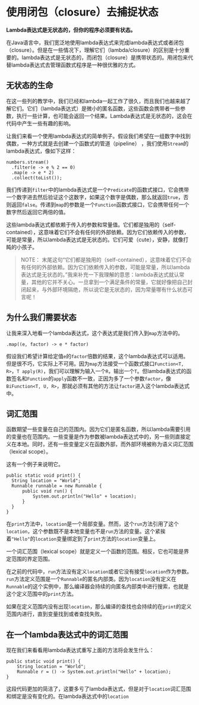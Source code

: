 # 使用闭包（closure）去捕捉状态
**Lambda表达式是无状态的，但你的程序必须要有状态。**

在Java语言中，我们宽泛地使用lambda表达式来完成lambda表达式或者闭包（closure）。但是在一些情况下，理解它们（lambda/closure）的区别是十分重要的。lambda表达式是无状态的，而闭包（closure）是携带状态的。用闭包来代替lambda表达式去管理函数式程序是一种很优雅的方式。

## 无状态的生命

在这一些列的教学中，我们已经和lambda一起工作了很久，而且我们也越来越了解它们。它们（lambda表达式）是微小的匿名函数，这些函数会携带者一些参数，执行一些计算，也可能会返回一个结果。Lambda表达式是无状态的，这会在代码中产生一些有趣的影响。

让我们来看一个使用lambda表达式的简单例子。假设我们希望在一组数字中找到偶数，一种方式就是去创建一个函数式的管道（pipeline） ，我们使用`Stream`的lambda表达式，像如下这样：
```
numbers.stream()
  .filter(e -> e % 2 == 0)
  .map(e -> e * 2)
  .collect(toList());
```

我们传递到`filter`中的lambda表达式是一个`Predicate`的函数式接口，它会携带一个数字进去然后验证这个这数字，如果这个数字是偶数，那么就返回`true`，否则返回`false`。传递到`map`的参数是一个`Function`函数式接口，它会携带任何一个数字然后返回它两倍的值。

这些lambda表达式都依赖于传入的参数和常量值。它们都是独用的（self-contained），这意味着它们不会有任何的外部依赖。因为它们依赖传入的参数，可能是常量，所以lambda表达式是无状态的。它们可爱（cute），安静，就像打盹的小孩子。

> NOTE：
> 末尾这句“它们都是独用的（self-contained），这意味着它们不会有任何的外部依赖。因为它们依赖传入的参数，可能是常量，所以lambda表达式是无状态的。”我来补充一下我理解的意思：lambda表达式就认常量，其他的它并不关心。一旦拿到一个满足条件的常量，它就好像把自己封闭起来，与外部环境隔绝，所以说它是无状态的，因为常量哪有什么状态可言呢！

## 为什么我们需要状态

让我来深入地看一个lambda表达式，这个表达式是我们传入到`map`方法中的。
```
.map((e, factor) -> e * factor)
```
假设我们希望计算给定值`e`的`factor`倍数的结果，这个lambda表达式可以适用。但是很不巧，它实际上不可用。因为`map`方法接受一个函数式接口`Function<T, R>`，`T apply(R)`，我们可以理解为输入一个`R`，输出一个`T`。但lambda表达式的函数签名和`Function`的`apply`函数不一致，正因为多了一个参数`factor`，像`BiFunction<T, U, R>`，那就必须有其他的方法让`factor`进入这个lambda表达式中。

## 词汇范围
 函数期望一些变量在自己的范围内。因为它们是匿名函数，所以lambda需要引用的变量也在范围内。一些变量是作为参数被lambda表达式中的，另一些则直接定义在本地。同时，还有一些变量定义在函数外部，而外部环境被称为语义词汇范围（lexical scope）。
 
 这有一个例子来说明它。
 ```
 public static void print() {
   String location = "World";
   Runnable runnable = new Runnable {
       public void run() {
           System.out.println("Hello" + location);
       }
   }
 }
 ```
 
 在`print`方法中，`location`是一个局部变量。然而，这个`run`方法引用了这个`location`，这个参数既不是本地变量也不是`run`方法的变量。这个紧挨着`"Hello"`的`location`变量绑定到了`print`方法的`location`变量上。
 
 一个词汇范围（lexical scope）就是定义一个函数的范围。相反，它也可能是界定范围的界定范围。
 
 在之前的代码中，`run`方法没有定义`location`或者它没有接受`location`作为参数。`run`方法定义范围是一个`Runnable`的匿名内部类。因为`location`没有定义在`Runnable`的这个实例中，那么编译器会持续的向匿名内部类中进行搜索，也就是这个定义范围中的`print`方法。
 
 如果在定义范围内没有出现`location`，那么编译的查找也会持续的在`print`的定义范围内进行，直到变量找到或者查找失败。
 
 ## 在一个lambda表达式中的词汇范围
 
 现在我们来看看用lambda表达式重写上面的方法将会发生什么：
 ```
 public static void print() {
     String location = "World";
     Runnable r = () -> System.out.println("Hello" + location);
 }
 ```
 
 这段代码更加的简洁了，这要多亏了lambda表达式，但是对于`location`词汇范围和绑定是没有变化的。在lambda表达式中的`location`